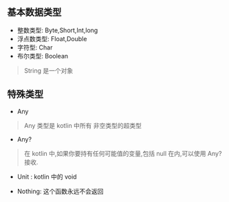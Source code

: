 ## 基本数据类型

* 整数类型: Byte,Short,Int,long
* 浮点数类型: Float,Double
* 字符型: Char
* 布尔类型: Boolean

> String 是一个对象

## 特殊类型

* Any
> Any 类型是 kotlin 中所有 非空类型的超类型

* Any?
> 在 kotlin 中,如果你要持有任何可能值的变量,包括 null 在内,可以使用 Any? 接收.

* Unit : kotlin 中的 void

* Nothing: 这个函数永远不会返回

